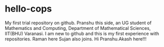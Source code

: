 # hello-cops
My first trial repository on github.
Pranshu this side, an UG student of Mathematics and Computing, Department of Mathematical Sciences, IIT(BHU) Varanasi.
I am new to github and this is my first experience with repositories.
Raman here
Sujan also joins.
Hi Pranshu.Akash here!!!
